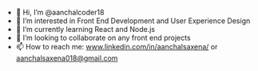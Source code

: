 - 👋 Hi, I’m @aanchalcoder18
- 👀 I’m interested in Front End Development and User Experience Design
- 🌱 I’m currently learning React and Node.js
- 💞️ I’m looking to collaborate on any front end projects
- 📫 How to reach me: www.linkedin.com/in/aanchalsaxena/ or aanchalsaxena018@gmail.com

<!---
aanchalcoder18/aanchalcoder18 is a ✨ special ✨ repository because its `README.md` (this file) appears on your GitHub profile.
You can click the Preview link to take a look at your changes.
--->
